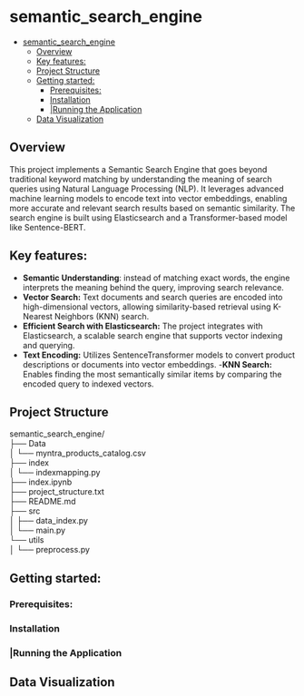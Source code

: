 # semantic_search_engine
- [semantic\_search\_engine](#semantic_search_engine)
  - [Overview](#overview)
  - [Key features:](#key-features)
  - [Project Structure](#project-structure)
  - [Getting started:](#getting-started)
    - [Prerequisites:](#prerequisites)
    - [Installation](#installation)
    - [|Running the Application](#running-the-application)
  - [Data Visualization](#data-visualization)

## Overview
This project implements a Semantic Search Engine that goes beyond traditional keyword matching by understanding the meaning of search queries using Natural Language Processing (NLP). It leverages advanced machine learning models to encode text into vector embeddings, enabling more accurate and relevant search results based on semantic similarity. The search engine is built using Elasticsearch and a Transformer-based model like Sentence-BERT.
## Key features:
- **Semantic Understanding**: instead of matching exact words, the engine interprets the meaning behind the query, improving search relevance.
- **Vector Search:** Text documents and search queries are encoded into high-dimensional vectors, allowing similarity-based retrieval using K-Nearest Neighbors (KNN) search.
- **Efficient Search with Elasticsearch:** The project integrates with Elasticsearch, a scalable search engine that supports vector indexing and querying.
- **Text Encoding:** Utilizes SentenceTransformer models to convert product descriptions or documents into vector embeddings.
-**KNN Search:** Enables finding the most semantically similar items by comparing the encoded query to indexed vectors.

## Project Structure
semantic_search_engine/  
├── Data  
│   └── myntra_products_catalog.csv  
├── index  
│   └── indexmapping.py  
├── index.ipynb  
├── project_structure.txt  
├── README.md  
├── src  
│   ├── data_index.py    
│   └── main.py  
└── utils  
│   └── preprocess.py   
## Getting started:
### Prerequisites:
### Installation
### |Running the Application
## Data Visualization